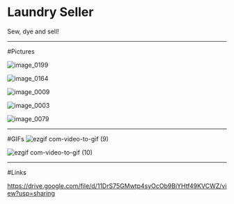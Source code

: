 # Laundry Seller
 
Sew, dye and sell!

---
#Pictures

![image_0199](https://github.com/BK-97/LaundrySeller/assets/59361739/57eef952-18fe-4441-b53d-ab3ec6b04eab)

![image_0164](https://github.com/BK-97/LaundrySeller/assets/59361739/8d8d9f33-8a15-4a56-b402-4bf90b22b77d)

![image_0009](https://github.com/BK-97/LaundrySeller/assets/59361739/729a4d47-458f-4ffa-90fc-a8459468530b)

![image_0003](https://github.com/BK-97/LaundrySeller/assets/59361739/aaee62ab-cbc1-4ef2-a919-772831b12d5f)

![image_0079](https://github.com/BK-97/LaundrySeller/assets/59361739/b81b1b27-286d-43e7-a8cf-f95be5890120)

---
#GIFs
![ezgif com-video-to-gif (9)](https://github.com/BK-97/LaundrySeller/assets/59361739/c13c3b96-02bf-48aa-9171-cf96c14f1ac5)

![ezgif com-video-to-gif (10)](https://github.com/BK-97/LaundrySeller/assets/59361739/e87ca4fc-4105-4dd4-9c20-14dccbd55ecc)

---
#Links

https://drive.google.com/file/d/11DrS75GMwtp4syOcOb9BiYHtf49KVCWZ/view?usp=sharing
